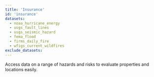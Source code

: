 ```yaml
---
title: 'Insurance'
id: 'insurance'
datasets:
  - noaa_hurricane_energy
  - usgs_fault_lines
  - usgs_seismic_hazard
  - fema_flood
  - firms_daily_fire
  - wfigs_current_wildfires
exclude_datasets:
---
```


Access data on a range of hazards and risks to evaluate properties and locations easily.
